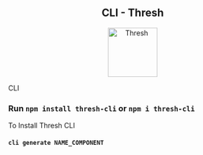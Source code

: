 <h2 align="center">CLI - Thresh</h2>
<p align="center"><img width="100" src="https://gamepedia.cursecdn.com/lolesports_gamepedia_en/7/7b/ThreshSquare.png" alt="Thresh"></p>
CLI

### Run `npm install thresh-cli` or `npm i thresh-cli`
To Install Thresh CLI

#### `cli generate NAME_COMPONENT`

